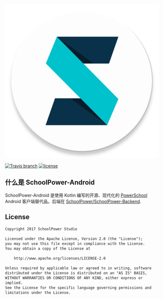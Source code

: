 ![](app/src/main/ic_launcher-web.png)

[![Travis branch](https://img.shields.io/travis/SchoolPower/SchoolPower-Android/master.svg)](https://travis-ci.org/SchoolPower/SchoolPower-Android)
[![license](https://img.shields.io/github/license/SchoolPower/SchoolPower-Android.svg)](https://github.com/SchoolPower/SchoolPower-Android/blob/master/LICENSE.txt)

什么是 SchoolPower-Android
-------
SchoolPower-Android 是使用 Kotlin 编写的开源、现代化的 [PowerSchool](https://www.powerschool.com/) Android 客户端替代品。后端在 [SchoolPower/SchoolPower-Backend](https://github.com/SchoolPower/SchoolPower-Backend).

License
-------
    Copyright 2017 SchoolPower Studio

    Licensed under the Apache License, Version 2.0 (the "License");
    you may not use this file except in compliance with the License.
    You may obtain a copy of the License at

        http://www.apache.org/licenses/LICENSE-2.0

    Unless required by applicable law or agreed to in writing, software
    distributed under the License is distributed on an "AS IS" BASIS,
    WITHOUT WARRANTIES OR CONDITIONS OF ANY KIND, either express or implied.
    See the License for the specific language governing permissions and
    limitations under the License.
